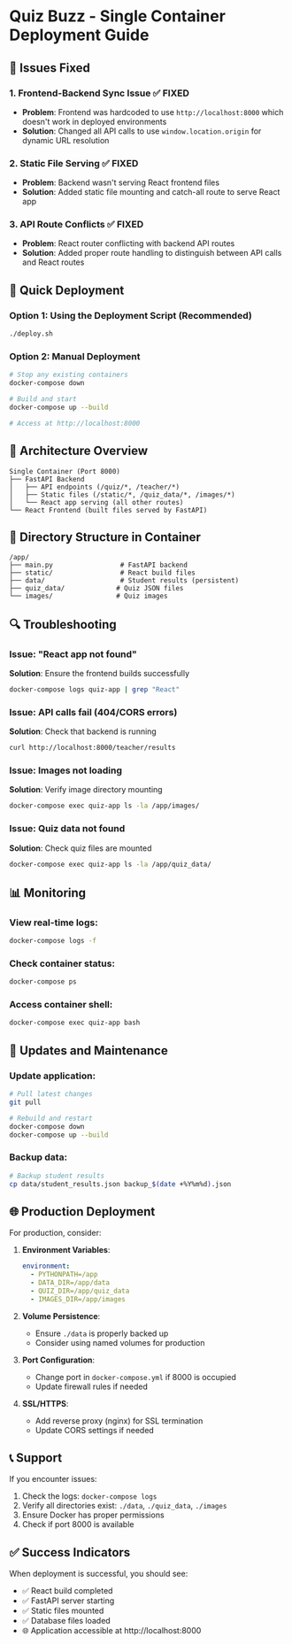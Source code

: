 # Quiz Buzz - Single Container Deployment Guide

## 🐛 Issues Fixed

### 1. **Frontend-Backend Sync Issue** ✅ FIXED
- **Problem**: Frontend was hardcoded to use `http://localhost:8000` which doesn't work in deployed environments
- **Solution**: Changed all API calls to use `window.location.origin` for dynamic URL resolution

### 2. **Static File Serving** ✅ FIXED  
- **Problem**: Backend wasn't serving React frontend files
- **Solution**: Added static file mounting and catch-all route to serve React app

### 3. **API Route Conflicts** ✅ FIXED
- **Problem**: React router conflicting with backend API routes
- **Solution**: Added proper route handling to distinguish between API calls and React routes

## 🚀 Quick Deployment

### Option 1: Using the Deployment Script (Recommended)
```bash
./deploy.sh
```

### Option 2: Manual Deployment
```bash
# Stop any existing containers
docker-compose down

# Build and start
docker-compose up --build

# Access at http://localhost:8000
```

## 🔧 Architecture Overview

```
Single Container (Port 8000)
├── FastAPI Backend
│   ├── API endpoints (/quiz/*, /teacher/*)
│   ├── Static files (/static/*, /quiz_data/*, /images/*)
│   └── React app serving (all other routes)
└── React Frontend (built files served by FastAPI)
```

## 📁 Directory Structure in Container

```
/app/
├── main.py                 # FastAPI backend
├── static/                 # React build files
├── data/                   # Student results (persistent)
├── quiz_data/             # Quiz JSON files
└── images/                # Quiz images
```

## 🔍 Troubleshooting

### Issue: "React app not found"
**Solution**: Ensure the frontend builds successfully
```bash
docker-compose logs quiz-app | grep "React"
```

### Issue: API calls fail (404/CORS errors)
**Solution**: Check that backend is running
```bash
curl http://localhost:8000/teacher/results
```

### Issue: Images not loading
**Solution**: Verify image directory mounting
```bash
docker-compose exec quiz-app ls -la /app/images/
```

### Issue: Quiz data not found
**Solution**: Check quiz files are mounted
```bash
docker-compose exec quiz-app ls -la /app/quiz_data/
```

## 📊 Monitoring

### View real-time logs:
```bash
docker-compose logs -f
```

### Check container status:
```bash
docker-compose ps
```

### Access container shell:
```bash
docker-compose exec quiz-app bash
```

## 🔄 Updates and Maintenance

### Update application:
```bash
# Pull latest changes
git pull

# Rebuild and restart
docker-compose down
docker-compose up --build
```

### Backup data:
```bash
# Backup student results
cp data/student_results.json backup_$(date +%Y%m%d).json
```

## 🌐 Production Deployment

For production, consider:

1. **Environment Variables**:
   ```yaml
   environment:
     - PYTHONPATH=/app
     - DATA_DIR=/app/data
     - QUIZ_DIR=/app/quiz_data
     - IMAGES_DIR=/app/images
   ```

2. **Volume Persistence**:
   - Ensure `./data` is properly backed up
   - Consider using named volumes for production

3. **Port Configuration**:
   - Change port in `docker-compose.yml` if 8000 is occupied
   - Update firewall rules if needed

4. **SSL/HTTPS**:
   - Add reverse proxy (nginx) for SSL termination
   - Update CORS settings if needed

## 📞 Support

If you encounter issues:
1. Check the logs: `docker-compose logs`
2. Verify all directories exist: `./data`, `./quiz_data`, `./images`
3. Ensure Docker has proper permissions
4. Check if port 8000 is available

## ✅ Success Indicators

When deployment is successful, you should see:
- ✅ React build completed
- ✅ FastAPI server starting
- ✅ Static files mounted
- ✅ Database files loaded
- 🌐 Application accessible at http://localhost:8000